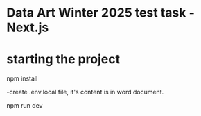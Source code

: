 # Data Art Winter 2025 test task - Next.js

# starting the project

npm install

-create .env.local file, it's content is in word document.

npm run dev
